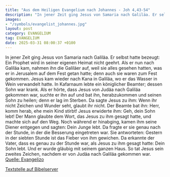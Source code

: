 ```yaml
---
title: "Aus dem Heiligen Evangelium nach Johannes - Joh 4,43-54"
description: "In jener Zeit ging Jesus von Samaria nach Galiläa. Er selbst hatte bezeugt: Ein Prophet wird in seiner eigenen Heimat nicht geehrt. Als er nun nach Galiläa kam, nahmen ihn die Galiläer auf, weil sie alles gesehen hatten, was er in Jerusalem auf dem Fest getan hatte; denn auch sie...."
images:
- "/symbols/evangelist_johannes.jpg"
layout: post
category: EVANGELIUM
tag: EVANGELIUM
date: 2025-03-31 08:00:37 +0100
---
```

In jener Zeit ging Jesus von Samaria nach Galiläa.
Er selbst hatte bezeugt: Ein Prophet wird in seiner eigenen Heimat nicht geehrt.
Als er nun nach Galiläa kam, nahmen ihn die Galiläer auf, weil sie alles gesehen hatten, was er in Jerusalem auf dem Fest getan hatte; denn auch sie waren zum Fest gekommen.<!--more-->
Jesus kam wieder nach Kana in Galiläa, wo er das Wasser in Wein verwandelt hatte. In Kafarnaum lebte ein königlicher Beamter; dessen Sohn war krank.
Als er hörte, dass Jesus von Judäa nach Galiläa gekommen war, suchte er ihn auf und bat ihn, herabzukommen und seinen Sohn zu heilen; denn er lag im Sterben.
Da sagte Jesus zu ihm: Wenn ihr nicht Zeichen und Wunder seht, glaubt ihr nicht.
Der Beamte bat ihn: Herr, komm herab, ehe mein Kind stirbt!
Jesus erwiderte ihm: Geh, dein Sohn lebt! Der Mann glaubte dem Wort, das Jesus zu ihm gesagt hatte, und machte sich auf den Weg.
Noch während er hinabging, kamen ihm seine Diener entgegen und sagten: Dein Junge lebt.
Da fragte er sie genau nach der Stunde, in der die Besserung eingetreten war. Sie antworteten: Gestern in der siebten Stunde ist das Fieber von ihm gewichen.
Da erkannte der Vater, dass es genau zu der Stunde war, als Jesus zu ihm gesagt hatte: Dein Sohn lebt. Und er wurde gläubig mit seinem ganzen Haus.
So tat Jesus sein zweites Zeichen, nachdem er von Judäa nach Galiläa gekommen war.<br>
[Quelle: Evangelizo](https://evangeliumtagfuertag.org/DE/gospel)

[Textstelle auf Bibelserver](https://www.bibleserver.com/EU/Johannes4,43-54)

